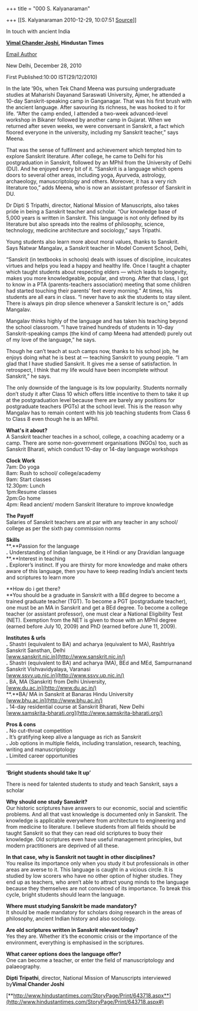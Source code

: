 +++
title = "000 S. Kalyanaraman"

+++
[[S. Kalyanaraman	2010-12-29, 10:07:51 [Source](https://groups.google.com/g/bvparishat/c/o4zn_HR4Qx4)]]



In touch with ancient India

**[Vimal Chander Joshi](http://www.hindustantimes.com/Search/search.aspx?q=Vimal%20Chander%20Joshi), Hindustan Times**

[Email Author]()

New Delhi, December 28, 2010

First Published:10:00 IST(29/12/2010)

In the late ’90s, when Tek Chand Meena was pursuing undergraduate studies at Maharishi Dayanand Saraswati University, Ajmer, he attended a 10-day Sanskrit-speaking camp in Ganganagar. That was his first brush with the ancient language. After savouring its richness, he was hooked to it for life. “After the camp ended, I attended a two-week advanced-level workshop in Bikaner followed by another camp in Gujarat. When we returned after seven weeks, we were conversant in Sanskrit, a fact which floored everyone in the university, including my Sanskrit teacher,” says Meena.  
  
That was the sense of fulfilment and achievement which tempted him to explore Sanskrit literature. After college, he came to Delhi for his postgraduation in Sanskrit, followed by an MPhil from the University of Delhi (DU). And he enjoyed every bit of it. “Sanskrit is a language which opens doors to several other areas, including yoga, Ayurveda, astrology, archaeology, manuscriptology and others. Moreover, it has a very rich literature too,” adds Meena, who is now an assistant professor of Sanskrit in DU.  
  
Dr Dipti S Tripathi, director, National Mission of Manuscripts, also takes pride in being a Sanskrit teacher and scholar. “Our knowledge base of 5,000 years is written in Sanskrit. This language is not only defined by its literature but also spreads into the realms of philosophy, science, technology, medicine architecture and sociology,” says Tripathi.  
  
Young students also learn more about moral values, thanks to Sanskrit. Says Natwar Mangalav, a Sanskrit teacher in Model Convent School, Delhi,  
  
“Sanskrit (in textbooks in schools) deals with issues of discipline, inculcates virtues and helps you lead a happy and healthy life. Once I taught a chapter which taught students about respecting elders — which leads to longevity, makes you more knowledgeable, popular, and strong. After that class, I got to know in a PTA (parents-teachers association) meeting that some children had started touching their parents’ feet every morning.” At times, his students are all ears in class. “I never have to ask the students to stay silent. There is always pin drop silence whenever a Sanskrit lecture is on,” adds Mangalav.  
  
Mangalav thinks highly of the language and has taken his teaching beyond the school classroom. “I have trained hundreds of students in 10-day Sanskrit-speaking camps (the kind of camp Meena had attended) purely out of my love of the language,” he says.  
  
Though he can’t teach at such camps now, thanks to his school job, he enjoys doing what he is best at — teaching Sanskrit to young people. “I am glad that I have studied Sanskrit. It gives me a sense of satisfaction. In retrospect, I think that my life would have been incomplete without Sanskrit,” he says.  
  
The only downside of the language is its low popularity. Students normally don’t study it after Class 10 which offers little incentive to them to take it up at the postgraduation level because there are barely any positions for postgraduate teachers (PGTs) at the school level. This is the reason why Mangalav has to remain content with his job teaching students from Class 6 to Class 8 even though he is an MPhil.

**What's it about?**  
A Sanskrit teacher teaches in a school, college, a coaching academy or a camp. There are some non-government organisations (NGOs) too, such as Sanskrit Bharati, which conduct 10-day or 14-day language workshops

**Clock Work**  
7am: Do yoga  
8am: Rush to school/ college/academy  
9am: Start classes  
12.30pm: Lunch  
1pm:Resume classes  
2pm:Go home  
4pm: Read ancient/ modern Sanskrit literature to improve knowledge

**The Payoff**  
Salaries of Sanskrit teachers are at par with any teacher in any school/ college as per the sixth pay commission norms

**Skills**  
**.**Passion for the language  
**.** Understanding of Indian language, be it Hindi or any Dravidian language  
**.**Interest in teaching  
**.** Explorer’s instinct. If you are thirsty for more knowledge and make others aware of this language, then you have to keep reading India’s ancient texts and scriptures to learn more

**How do i get there?  
**You should be a graduate in Sanskrit with a BEd degree to become a trained graduate teacher (TGT). To become a PGT (postgraduate teacher), one must be an MA in Sanskrit and get a BEd degree. To become a college teacher (or assistant professor), one must clear a National Eligibility Test (NET). Exemption from the NET is given to those with an MPhil degree (earned before July 10, 2009) and PhD (earned before June 11, 2009).

**Institutes & urls**  
**.** Shastri (equivalent to BA) and acharya (equivalent to MA), Rashtriya Sanskrit Sansthan, Delhi  
[www.sanskrit.nic.in](http://www.sanskrit.nic.in/)  
**.** Shastri (equivalent to BA) and acharya (MA), BEd and MEd, Sampurnanand Sanskrit Vishvavidyalaya, Varanasi  
[www.ssvv.up.nic.in](http://www.ssvv.up.nic.in/)  
**.** BA, MA (Sanskrit) from Delhi University,  
[www.du.ac.in](http://www.du.ac.in/)  
**.**BA/ MA in Sanskrit at Banaras Hindu University  
[www.bhu.ac.in](http://www.bhu.ac.in/)  
**.** 14-day residential course at Sanskrit Bharati, New Delhi  
[www.samskrita-bharati.org](http://www.samskrita-bharati.org/)

**Pros & cons**  
**.** No cut-throat competition  
**.** It’s gratifying keep alive a language as rich as Sanskrit  
**.** Job options in multiple fields, including translation, research, teaching, writing and manuscriptology  
**.** Limited career opportunities

------------------------------------------------------------------------

**‘Bright students should take It up’**

There is need for talented students to study and teach Sanskrit, says a scholar

**Why should one study Sanskrit?**  
Our historic scriptures have answers to our economic, social and scientific problems. And all that vast knowledge is documented only in Sanskrit. The knowledge is applicable everywhere from architecture to engineering and from medicine to literature. I believe students from all fields should be taught Sanskrit so that they can read old scriptures to buoy their knowledge. Old scriptures even have useful management principles, but modern practitioners are deprived of all these.

**In that case, why is Sanskrit not taught in other disciplines?**  
You realise its importance only when you study it but professionals in other areas are averse to it. This language is caught in a vicious circle. It is studied by low scorers who have no other option of higher studies. They end up as teachers, who aren’t able to attract young minds to the language because they themselves are not convinced of its importance. To break this cycle, bright students should learn the language.  
  
**Where must studying Sanskrit be made mandatory?**  
It should be made mandatory for scholars doing research in the areas of philosophy, ancient Indian history and also sociology.

**Are old scriptures written in Sanskrit relevant today?**  
Yes they are. Whether it’s the economic crisis or the importance of the environment, everything is emphasised in the scriptures.

**What career options does the language offer?**  
One can become a teacher, or enter the field of manuscriptology and palaeography.

**Dipti Tripathi**, director, National Mission of Manuscripts interviewed by**Vimal Chander Joshi**

[**http://www.hindustantimes.com/StoryPage/Print/643718.aspx**](http://www.hindustantimes.com/StoryPage/Print/643718.aspx#)

